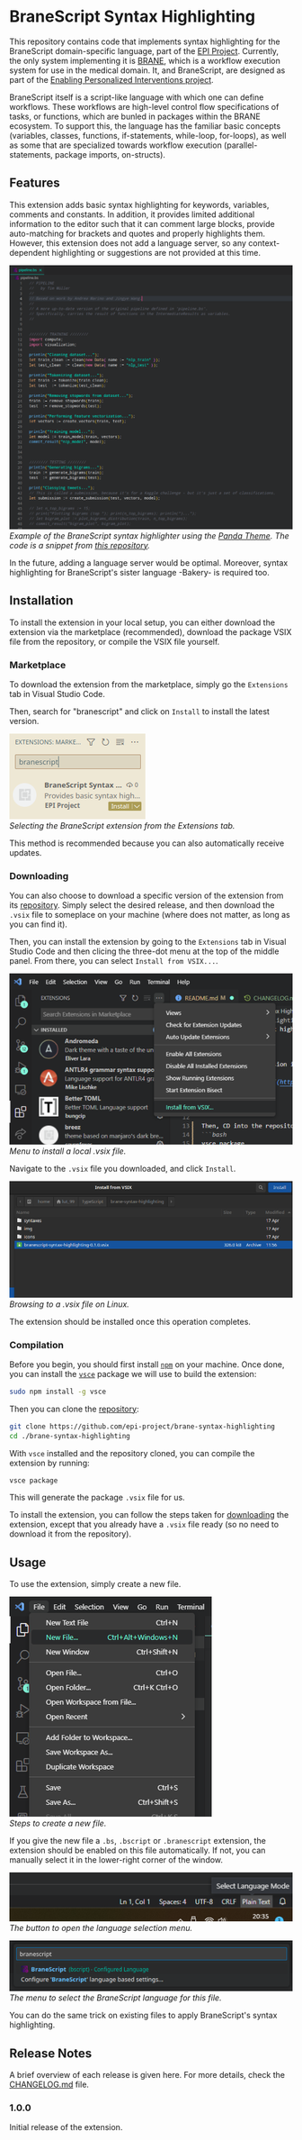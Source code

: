 # BraneScript Syntax Highlighting

This repository contains code that implements syntax highlighting for the BraneScript domain-specific language, part of the [EPI Project](https://github.com/epi-project). Currently, the only system implementing it is [BRANE](https://github.com/epi-project/brane), which is a workflow execution system for use in the medical domain. It, and BraneScript, are designed as part of the [Enabling Personalized Interventions project](https://enablingpersonalizedinterventions.nl).

BraneScript itself is a script-like language with which one can define workflows. These workflows are high-level control flow specifications of tasks, or functions, which are bunled in packages within the BRANE ecosystem. To support this, the language has the familiar basic concepts (variables, classes, functions, if-statements, while-loop, for-loops), as well as some that are specialized towards workflow execution (parallel-statements, package imports, on-structs).


## Features

This extension adds basic syntax highlighting for keywords, variables, comments and constants. In addition, it provides limited additional information to the editor such that it can comment large blocks, provide auto-matching for brackets and quotes and properly highlights them. However, this extension does not add a language server, so any context-dependent highlighting or suggestions are not provided at this time.

![Example syntax hightlighting](img/example.png)  
_Example of the BraneScript syntax highlighter using the [Panda Theme](https://marketplace.visualstudio.com/items?itemName=tinkertrain.theme-panda). The code is a snippet from [this repository](https://github.com/epi-project/brane-disaster-tweets-example)._

In the future, adding a language server would be optimal. Moreover, syntax highlighting for BraneScript's sister language -Bakery- is required too.



## Installation
To install the extension in your local setup, you can either download the extension via the marketplace (recommended), download the package VSIX file from the repository, or compile the VSIX file yourself.

### Marketplace
To download the extension from the marketplace, simply go the `Extensions` tab in Visual Studio Code.

Then, search for "branescript" and click on `Install` to install the latest version.

![Screenshot to install the eFLINT extension from the marketplace](img/download.png)  
_Selecting the BraneScript extension from the Extensions tab._

This method is recommended because you can also automatically receive updates.


### Downloading
You can also choose to download a specific version of the extension from its [repository](https://github.com/epi-project/brane-syntax-highlighting/releases). Simply select the desired release, and then download the `.vsix` file to someplace on your machine (where does not matter, as long as you can find it).

Then, you can install the extension by going to the `Extensions` tab in Visual Studio Code and then clicing the three-dot menu at the top of the middle panel. From there, you can select `Install from VSIX...`.

![Screenshot to install VSIX file](img/showcase_vsix.png)  
_Menu to install a local .vsix file._

Navigate to the `.vsix` file you downloaded, and click `Install`.

![Screenshot to browse to a VSIX file](img/install_vsix.png)  
_Browsing to a .vsix file on Linux._

The extension should be installed once this operation completes.


### Compilation
Before you begin, you should first install [`npm`](https://docs.npmjs.com/downloading-and-installing-node-js-and-npm) on your machine. Once done, you can install the [`vsce`](https://github.com/microsoft/vscode-vsce) package we will use to build the extension:
```bash
sudo npm install -g vsce
```

Then you can clone the [repository](https://github.com/epi-project/brane-syntax-highlighting):
```bash
git clone https://github.com/epi-project/brane-syntax-highlighting
cd ./brane-syntax-highlighting
```

With `vsce` installed and the repository cloned, you can compile the extension by running:
```bash
vsce package
```

This will generate the package `.vsix` file for us.

To install the extension, you can follow the steps taken for [downloading](#downloading) the extension, except that you already have a `.vsix` file ready (so no need to download it from the repository).


## Usage
To use the extension, simply create a new file.

![Screenshot to create a new file](img/create_file.png)  
_Steps to create a new file._

If you give the new file a `.bs`, `.bscript` or `.branescript` extension, the extension should be enabled on this file automatically. If not, you can manually select it in the lower-right corner of the window.

![Screenshot to select the eFLINT language 1](img/select_language1.png)  
_The button to open the language selection menu._

![Screenshot to select the eFLINT language 2](img/select_language2.png)  
_The menu to select the BraneScript language for this file._

You can do the same trick on existing files to apply BraneScript's syntax highlighting.

## Release Notes
A brief overview of each release is given here. For more details, check the [CHANGELOG.md](https://gitlab.com/eflint/tools/syntax-highlighting-vscode/-/blob/main/CHANGELOG.md) file.

### 1.0.0
Initial release of the extension.
